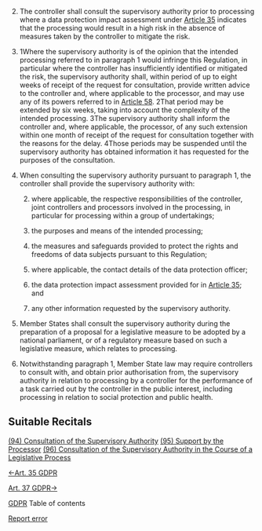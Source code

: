 


2. The controller shall consult the supervisory authority prior to processing where a data protection impact assessment under [Article 35](https://gdpr-info.eu/art-35-gdpr/) indicates that the processing would result in a high risk in the absence of measures taken by the controller to mitigate the risk.

4. 1Where the supervisory authority is of the opinion that the intended processing referred to in paragraph 1 would infringe this Regulation, in particular where the controller has insufficiently identified or mitigated the risk, the supervisory authority shall, within period of up to eight weeks of receipt of the request for consultation, provide written advice to the controller and, where applicable to the processor, and may use any of its powers referred to in [Article 58](https://gdpr-info.eu/art-58-gdpr/). 2That period may be extended by six weeks, taking into account the complexity of the intended processing. 3The supervisory authority shall inform the controller and, where applicable, the processor, of any such extension within one month of receipt of the request for consultation together with the reasons for the delay. 4Those periods may be suspended until the supervisory authority has obtained information it has requested for the purposes of the consultation.

6. When consulting the supervisory authority pursuant to paragraph 1, the controller shall provide the supervisory authority with:

	
	2. where applicable, the respective responsibilities of the controller, joint controllers and processors involved in the processing, in particular for processing within a group of undertakings;
	
	4. the purposes and means of the intended processing;
	
	6. the measures and safeguards provided to protect the rights and freedoms of data subjects pursuant to this Regulation;
	
	8. where applicable, the contact details of the data protection officer;
	
	10. the data protection impact assessment provided for in [Article 35](https://gdpr-info.eu/art-35-gdpr/); and
	
	12. any other information requested by the supervisory authority.


8. Member States shall consult the supervisory authority during the preparation of a proposal for a legislative measure to be adopted by a national parliament, or of a regulatory measure based on such a legislative measure, which relates to processing.

10. Notwithstanding paragraph 1, Member State law may require controllers to consult with, and obtain prior authorisation from, the supervisory authority in relation to processing by a controller for the performance of a task carried out by the controller in the public interest, including processing in relation to social protection and public health.




## Suitable Recitals



[(94) Consultation of the Supervisory Authority](https://gdpr-info.eu/recitals/no-94/)
[(95) Support by the Processor](https://gdpr-info.eu/recitals/no-95/)
[(96) Consultation of the Supervisory Authority in the Course of a Legislative Process](https://gdpr-info.eu/recitals/no-96/)




[←Art. 35 GDPR](https://gdpr-info.eu/art-35-gdpr/ "Art. 35 GDPR - Data protection impact assessment")


[Art. 37 GDPR→](https://gdpr-info.eu/art-37-gdpr/ "Art. 37 GDPR - Designation of the data protection officer")



[GDPR](https://gdpr-info.eu)
Table of contents


[Report error](https://gdpr-info.eu/gf/?TB_iframe=true&height=306 "Your message")

